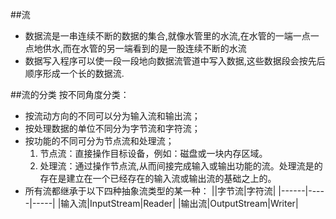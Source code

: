 ##流

- 数据流是一串连续不断的数据的集合,就像水管里的水流,在水管的一端一点一点地供水,而在水管的另一端看到的是一股连续不断的水流
- 数据写入程序可以使一段一段地向数据流管道中写入数据,这些数据段会按先后顺序形成一个长的数据流.

##流的分类
  按不同角度分类：
- 按流动方向的不同可以分为输入流和输出流；
- 按处理数据的单位不同分为字节流和字符流；
- 按功能的不同可分为节点流和处理流；
	1. 节点流：直接操作目标设备，例如：磁盘或一块内存区域。
	1. 处理流：通过操作节点流,从而间接完成输入或输出功能的流。处理流是的存在是建立在一个已经存在的输入流或输出流的基础之上的。
- 所有流都继承于以下四种抽象流类型的某一种： 
||字节流|字符流|
|------|-----|-----|
|输入流|InputStream|Reader|
|输出流|OutputStream|Writer|